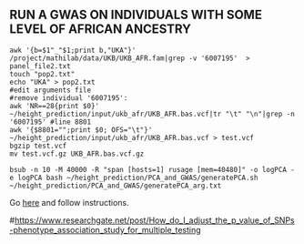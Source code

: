 ## RUN A GWAS ON INDIVIDUALS WITH SOME LEVEL OF AFRICAN ANCESTRY

```
awk '{b=$1"_"$1;print b,"UKA"}' /project/mathilab/data/UKB/UKB_AFR.fam|grep -v '6007195'  > panel_file2.txt
touch "pop2.txt"
echo "UKA" > pop2.txt
#edit arguments file
#remove individual '6007195':
awk 'NR==28{print $0}' ~/height_prediction/input/ukb_afr/UKB_AFR.bas.vcf|tr "\t" "\n"|grep -n '6007195' #line 8801
awk '{$8801="";print $0; OFS="\t"}' ~/height_prediction/input/ukb_afr/UKB_AFR.bas.vcf > test.vcf
bgzip test.vcf
mv test.vcf.gz UKB_AFR.bas.vcf.gz

bsub -n 10 -M 40000 -R "span [hosts=1] rusage [mem=40480]" -o logPCA -e logPCA bash ~/height_prediction/PCA_and_GWAS/generatePCA.sh ~/height_prediction/PCA_and_GWAS/generatePCA_arg.txt
```

Go [here](UKB_AFR_imputed/README.md) and follow instructions.

#https://www.researchgate.net/post/How_do_I_adjust_the_p_value_of_SNPs-phenotype_association_study_for_multiple_testing
